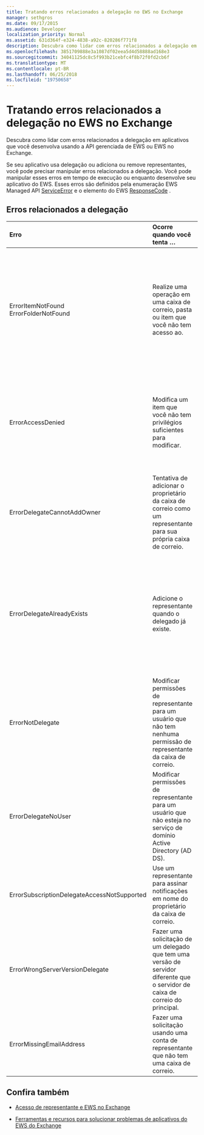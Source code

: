 ```yaml
---
title: Tratando erros relacionados a delegação no EWS no Exchange
manager: sethgros
ms.date: 09/17/2015
ms.audience: Developer
localization_priority: Normal
ms.assetid: 631d364f-e324-4838-a92c-820286f771f8
description: Descubra como lidar com erros relacionados a delegação em aplicativos que você desenvolva usando a API gerenciada de EWS ou EWS no Exchange.
ms.openlocfilehash: 3851709888e3a1087df02eea5d4d58888ad168e3
ms.sourcegitcommit: 34041125dc8c5f993b21cebfc4f8b72f0fd2cb6f
ms.translationtype: MT
ms.contentlocale: pt-BR
ms.lasthandoff: 06/25/2018
ms.locfileid: "19750658"
---
```

# <a name="handling-delegation-related-errors-in-ews-in-exchange"></a>Tratando erros relacionados a delegação no EWS no Exchange

Descubra como lidar com erros relacionados a delegação em aplicativos que você desenvolva usando a API gerenciada de EWS ou EWS no Exchange.
  
Se seu aplicativo usa delegação ou adiciona ou remove representantes, você pode precisar manipular erros relacionados a delegação. Você pode manipular esses erros em tempo de execução ou enquanto desenvolve seu aplicativo do EWS. Esses erros são definidos pela enumeração EWS Managed API [ServiceError](http://msdn.microsoft.com/EN-US/library/microsoft.exchange.webservices.data.serviceerror%28v=exchg.80%29.aspx) e o elemento do EWS [ResponseCode](http://msdn.microsoft.com/library/4b84d670-74c9-4d6d-84e7-f0a9f76f0d93%28Office.15%29.aspx) . 
  
## <a name="delegation-related-errors"></a>Erros relacionados a delegação

|**Erro**|**Ocorre quando você tenta …**|**Manipulá-lo pelo …**|
|:-----|:-----|:-----|
|ErrorItemNotFound  <br/> ErrorFolderNotFound  <br/> |Realize uma operação em uma caixa de correio, pasta ou item que você não tem acesso ao.  <br/> |Atualizando as permissões do representante para habilitá-los acessar a pasta ou o item chamando o método de API gerenciada de EWS [UpdateDelegates](http://msdn.microsoft.com/EN-US/library/microsoft.exchange.webservices.data.exchangeservice.updatedelegates%28v=exchg.80%29.aspx) ou a operação [UpdateDelegate](http://msdn.microsoft.com/library/03f618ac-ad1a-4772-9b81-c5bb0f12d6ab%28Office.15%29.aspx) EWS e, em seguida, uma nova solicitação.  <br/> |
|ErrorAccessDenied  <br/> |Modifica um item que você não tem privilégios suficientes para modificar.  <br/> |Atualizar suas permissões de representante chamando o método de API gerenciada de EWS **UpdateDelegate** ou a operação **UpdateDelegate** EWS e, em seguida, uma nova solicitação.  <br/> |
|ErrorDelegateCannotAddOwner  <br/> |Tentativa de adicionar o proprietário da caixa de correio como um representante para sua própria caixa de correio.  <br/> |[Adicionando um usuário diferente, como um representante](how-to-add-and-remove-delegates-by-using-ews-in-exchange.md), não é o proprietário da caixa de correio.  <br/> |
|ErrorDelegateAlreadyExists  <br/> |Adicione o representante quando o delegado já existe.  <br/> |Fazer nada, porque o delegado já existe para o proprietário da caixa de correio. Ou, se você está tentando alterar as permissões de um representante existente e, em seguida, use o método de **UpdateDelegates** ou a operação **UpdateDelegate** .  <br/> |
|ErrorNotDelegate  <br/> |Modificar permissões de representante para um usuário que não tem nenhuma permissão de representante da caixa de correio.  <br/> |[Adicionar o usuário como um representante](how-to-add-and-remove-delegates-by-using-ews-in-exchange.md) para a caixa de correio antes de tentar atualizar ou remover suas permissões.  <br/> |
|ErrorDelegateNoUser  <br/> |Modificar permissões de representante para um usuário que não esteja no serviço de domínio Active Directory (AD DS).  <br/> |Criando o usuário no AD DS ou corrigir as informações de representante na solicitação.  <br/> |
|ErrorSubscriptionDelegateAccessNotSupported  <br/> |Use um representante para assinar notificações em nome do proprietário da caixa de correio.  <br/> |Assinatura de notificações como o proprietário da caixa de correio.  <br/> |
|ErrorWrongServerVersionDelegate  <br/> |Fazer uma solicitação de um delegado que tem uma versão de servidor diferente que o servidor de caixa de correio do principal.  <br/> |Usando um representante ou adicionando um representante cuja caixa de correio tem a mesma versão do servidor como o proprietário da caixa de correio.  <br/> |
|ErrorMissingEmailAddress  <br/> |Fazer uma solicitação usando uma conta de representante que não tem uma caixa de correio.  <br/> |Adicionando uma caixa de correio à conta do representante.  <br/> |
   
## <a name="see-also"></a>Confira também


- [Acesso de representante e EWS no Exchange](delegate-access-and-ews-in-exchange.md)
    
- [Ferramentas e recursos para solucionar problemas de aplicativos do EWS do Exchange](tools-and-resources-for-troubleshooting-ews-applications-for-exchange.md)
    

